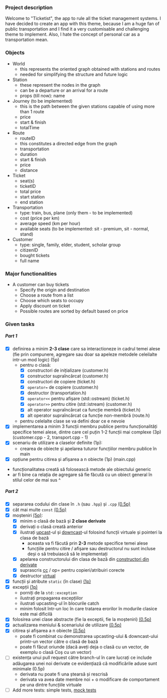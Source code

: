 ### Project description
Welcome to "Ticketist", the app to rule all the ticket management systems. I have decided to create an app with this theme, because I am a huge fan of public transportation and I find it a very customisable and challenging theme to implement. Also, I hate the concept of personal car as a transportation mean.

### Objects
* World
  - this represents the oriented graph obtained with stations and routes
  - needed for simplifying the structure and future logic
* Station
  - these represent the nodes in the graph
  - can be a departure or an arrival for a route
  - props (till now): name
* Journey (to be implemented)
  - this is the path between the given stations capable of using more than 1 route
  - price
  - start & finish
  - totalTime
* Route
  - routeID
  - this constitutes a directed edge from the graph
  - transportation
  - duration
  - start & finish
  - price
  - distance
* Ticket
  - seat(s)
  - ticketID
  - total price
  - start station
  - end station
* Transportation
  - type: train, bus, plane (only them - to be implemented)
  - cost (price per km)
  - average speed (km per hour)
  - available seats (to be implemented: sit - premium, sit - normal, stand)
* Customer
  - type: single, family, elder, student, scholar group
  - citizenID
  - bought tickets
  - full name

### Major functionalities
* A customer can buy tickets
  * Specify the origin and destination
  * Choose a route from a list
  * Choose which seats to occupy
  * Apply discount on ticket
  * Possible routes are sorted by default based on price

### Given tasks
##### Part 1
- [x] definirea a minim **2-3 clase** care sa interactioneze in cadrul temei alese (fie prin compunere, agregare sau doar sa apeleze metodele celeilalte intr-un mod logic) (5p)
  - pentru o clasă:
    - [x] constructori de inițializare (customer.h)
    - [x] constructor supraîncărcat (customer.h)
    - [x] constructori de copiere (ticket.h)
    - [x] `operator=` de copiere (customer.h)
    - [x] destructor (transportation.h)
    - [x] `operator<<` pentru afișare (std::ostream) (ticket.h)
    - [x] `operator>>` pentru citire (std::istream) (customer.h)
    - [x] alt operator supraîncărcat ca funcție membră (ticket.h)
    - [x] alt operator supraîncărcat ca funcție non-membră (route.h)
  - pentru celelalte clase se va defini doar ce e nevoie
- [x] implementarea a minim 3 funcții membru publice pentru funcționalități specifice temei alese, dintre care cel puțin 1-2 funcții mai complexe (3p) (customer.cpp - 2, transport.cpp - 1)
- [x] scenariu de utilizare a claselor definite (1p):
  - crearea de obiecte și apelarea tuturor funcțiilor membru publice în main
- [x] opțiune pentru citirea și afișarea a n obiecte (1p) (main.cpp)
- funcționalitatea creată să folosească metode ale obiectului generic
- ar fi bine ca relația de agregare să fie făcută cu un obiect general în stilul celor de mai sus ^

##### Part 2
- [x] separarea codului din clase în `.h` (sau `.hpp`) și `.cpp` [(0.5p)](https://github.com/Ionnier/poo/tree/main/proiect/P01#separarea-implement%C4%83rii-metodelor-din-clase)
- [x] cât mai multe `const` [(0.5p)](https://github.com/Ionnier/poo/tree/main/labs/L04#reminder-const-everywhere)
- [x] moșteniri [(5p)](https://github.com/Ionnier/poo/tree/main/labs/L04#exemplu):
  - [x] minim o clasă de bază și **2 clase derivate**
  - [x] derivați o clasă creată anterior
  - [x] ilustrați [upcast](https://github.com/Ionnier/poo/tree/main/labs/L04#solu%C8%9Bie-func%C8%9Bii-virtuale-late-binding)-ul și [downcast](https://github.com/Ionnier/poo/tree/main/labs/L04#smarter-downcast-dynamic-cast)-ul folosind funcții virtuale și pointeri la clasa de bază
    - aceasta va fi făcută prin **2-3** metode specifice temei alese
    - funcțiile pentru citire / afișare sau destructorul nu sunt incluse deși o să trebuiască să le implementați
  - [x] apelarea constructorului din clasa de bază din [constructori din derivate](https://github.com/Ionnier/poo/tree/main/labs/L04#comportamentul-constructorului-la-derivare)
  - [x] suprascris [cc](https://github.com/Ionnier/poo/tree/main/labs/L04#comportamentul-constructorului-de-copiere-la-derivare) / op= pentru copieri/atribuiri corecte
  - [x] destructor [virtual](https://github.com/Ionnier/poo/tree/main/labs/L04#solu%C8%9Bie-func%C8%9Bii-virtuale-late-binding)
- [x] funcții și atribute `static` (în clase) [(1p)](https://github.com/Ionnier/poo/tree/main/labs/L04#static)
- [x] excepții [(1p)](https://github.com/Ionnier/poo/tree/main/labs/L04#exception-handling)
  - porniți de la `std::exception`
  - ilustrați propagarea excepțiilor
  - ilustrati upcasting-ul în blocurile catch
  - minim folosit într-un loc în care tratarea erorilor în modurile clasice este mai dificilă
- [x] folosirea unei clase abstracte (fie la exceptii, fie la moșteniri) [(0.5p)](https://github.com/Ionnier/poo/tree/main/labs/L04#clase-abstracte)
- [x] actualizarea meniului & scenariului de utilizare [(0.5p)](https://github.com/Ionnier/oop-template-t1/blob/main/main.cpp#L16)
- [x] citirea și afișarea a n obiecte [(0.5p)](https://github.com/Ionnier/oop-template-t1/blob/main/main.cpp#L13)
  - poate fi combinat cu demonstrarea upcasting-ului & downcast-ului printr-un vector către o clasă de bază
  - poate fi făcut oriunde (dacă aveți deja o clasă cu un vector, de exemplu o clasă Coș cu un vector<Produs>)
- [ ] existența unui pull request către branch-ul în care lucrați ce include adăugarea unei noi derivate ce evidențiază că modificările aduse sunt minimale (0.5p)
  - derivata nu poate fi una ștearsă și rescrisă
  - derivata va avea date membre noi + o modificare de comportament pe una dintre funcțiile virtuale
- [ ] Add more tests: simple tests, [mock tests](https://github.com/Ionnier/poo/tree/main/proiect/P03#mocking)